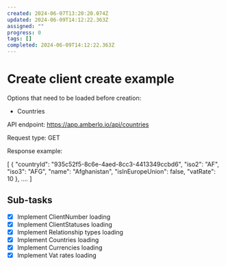 ```yaml
---
created: 2024-06-07T13:20:20.074Z
updated: 2024-06-09T14:12:22.363Z
assigned: ""
progress: 0
tags: []
completed: 2024-06-09T14:12:22.363Z
---
```


# Create client create example

Options that need to be loaded before creation:

- Countries

API endpoint: https://app.amberlo.io/api/countries

Request type: GET

Response example:

[
{
    "countryId": "935c52f5-8c6e-4aed-8cc3-4413349ccbd6",
    "iso2": "AF",
    "iso3": "AFG",
    "name": "Afghanistan",
    "isInEuropeUnion": false,
    "vatRate": 10
},
....
]

## Sub-tasks

- [x] Implement ClientNumber loading
- [x] Implement ClientStatuses loading
- [x] Implement Relationship types loading
- [x] Implement Countries loading
- [x] Implement Currencies loading
- [x] Implement Vat rates loading
